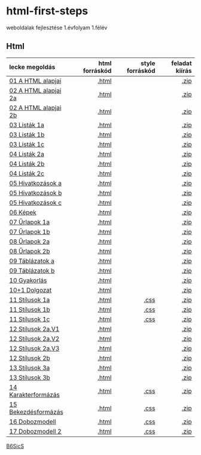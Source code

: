 # html-first-steps
weboldalak fejlesztése 1.évfolyam 1.félév

## Html

| lecke megoldás | html forráskód | style forráskód | feladat kiírás |
| :------------- | -------------: | --------------: | -------------: |
| [01 A HTML alapjai](01%20A%20HTML%20alapjai/feher.html) | [.html](https://github.com/b6sics/html-first-steps/tree/master/01%20A%20HTML%20alapjai/feher.html) | | [.zip](00%20Feladatok/01%20A%20HTML%20alapjai.zip) |
| [02 A HTML alapjai 2a](02%20A%20HTML%20alapjai%202/sirok.html) | [.html](https://github.com/b6sics/html-first-steps/blob/master/02%20A%20HTML%20alapjai%202/sirok.html) | | [.zip](00%20Feladatok/02%20A%20HTML%20alapjai%202.zip) |
| [02 A HTML alapjai 2b](02%20A%20HTML%20alapjai%202/tenger.html) | [.html](https://github.com/b6sics/html-first-steps/blob/master/02%20A%20HTML%20alapjai%202/tenger.html) | | [.zip](00%20Feladatok/02%20A%20HTML%20alapjai%202.zip) |
| [03 Listák 1a](03%20List%C3%A1k/erzekek.html) | [.html](https://github.com/b6sics/html-first-steps/blob/master/03%20List%C3%A1k/erzekek.html) | | [.zip](00%20Feladatok/03%20Listák.zip) |
| [03 Listák 1b](03%20List%C3%A1k/gombak.html) | [.html](https://github.com/b6sics/html-first-steps/blob/master/03%20List%C3%A1k/gombak.html) | | [.zip](00%20Feladatok/03%20Listák.zip) |
| [03 Listák 1c](03%20List%C3%A1k/thorpe.html) | [.html](https://github.com/b6sics/html-first-steps/blob/master/03%20List%C3%A1k/thorpe.html) | | [.zip](00%20Feladatok/03%20Listák.zip) |
| [04 Listák 2a](04%20List%C3%A1k%202/fuszerek.html) | [.html](https://github.com/b6sics/html-first-steps/blob/master/04%20List%C3%A1k%202/fuszerek.html) | | [.zip](00%20Feladatok/04%20Listák.zip) |
| [04 Listák 2b](04%20List%C3%A1k%202/italok.html) | [.html](https://github.com/b6sics/html-first-steps/blob/master/04%20List%C3%A1k%202/italok.html) | | [.zip](00%20Feladatok/04%20Listák.zip) |
| [04 Listák 2c](04%20List%C3%A1k%202/kave.html) | [.html](https://github.com/b6sics/html-first-steps/blob/master/04%20List%C3%A1k%202/kave.html) | | [.zip](00%20Feladatok/04%20Listák.zip) |
| [05 Hivatkozások a](05%20Hivatkoz%C3%A1sok/erzekek.html) | [.html](https://github.com/b6sics/html-first-steps/blob/master/05%20Hivatkoz%C3%A1sok/erzekek.html) | | [.zip](00%20Feladatok/05%20Hivatkozások.zip) |
| [05 Hivatkozások b](05%20Hivatkoz%C3%A1sok/kedvenc.html) | [.html](https://github.com/b6sics/html-first-steps/blob/master/05%20Hivatkoz%C3%A1sok/kedvenc.html) | | [.zip](00%20Feladatok/05%20Hivatkozások.zip) |
| [05 Hivatkozások c](05%20Hivatkoz%C3%A1sok/latas.html) | [.html](https://github.com/b6sics/html-first-steps/blob/master/05%20Hivatkoz%C3%A1sok/latas.html) | | [.zip](00%20Feladatok/05%20Hivatkozások.zip) |
| [06 Képek](06%20K%C3%A9pek/ausztria.html) | [.html](https://github.com/b6sics/html-first-steps/blob/master/06%20K%C3%A9pek/ausztria.html) | | [.zip](00%20Feladatok/06%20K%C3%A9pek.zip) |
| [07 Űrlapok 1a](07%20%C5%B0rlapok/adatok.html) | [.html](https://github.com/b6sics/html-first-steps/blob/master/07%20%C5%B0rlapok/adatok.html) | | [.zip](00%20Feladatok/07%20%C5%B0rlapok.zip) |
| [07 Űrlapok 1b](07%20%C5%B0rlapok/user.html) | [.html](https://github.com/b6sics/html-first-steps/blob/master/07%20%C5%B0rlapok/user.html) | | [.zip](00%20Feladatok/07%20%C5%B0rlapok.zip) |
| [08 Űrlapok 2a](08%20%C5%B0rlapok%202/fodrasz.html) | [.html](https://github.com/b6sics/html-first-steps/blob/master/08%20%C5%B0rlapok%202/fodrasz.html) | | [.zip](00%20Feladatok/08%20%C5%B0rlapok.zip) |
| [08 Űrlapok 2b](08%20%C5%B0rlapok%202/pizza.html) | [.html](https://github.com/b6sics/html-first-steps/blob/master/08%20%C5%B0rlapok%202/pizza.html) | | [.zip](00%20Feladatok/08%20%C5%B0rlapok.zip) |
| [09 Táblázatok a](09%20T%C3%A1bl%C3%A1zatok/elettartam.html) | [.html](https://github.com/b6sics/html-first-steps/blob/master/09%20T%C3%A1bl%C3%A1zatok/elettartam.html) | | [.zip](00%20Feladatok/09%20T%C3%A1bl%C3%A1zatok.zip) |
| [09 Táblázatok b](09%20T%C3%A1bl%C3%A1zatok/orarend.html) | [.html](https://github.com/b6sics/html-first-steps/blob/master/09%20T%C3%A1bl%C3%A1zatok/orarend.html) | | [.zip](00%20Feladatok/09%20T%C3%A1bl%C3%A1zatok.zip) |
| [10 Gyakorlás](10%20Gyakorl%C3%A1s/index.html) | [.html](https://github.com/b6sics/html-first-steps/blob/master/10%20Gyakorl%C3%A1s/index.html) | | [.zip](00%20Feladatok/10%20Gyakorl%C3%A1s.zip) |
| [10+1 Dolgozat](10%2B1%20Dolgozat/index.html) | [.html](https://github.com/b6sics/html-first-steps/blob/master/10%2B1%20Dolgozat/index.html) | | [.zip](00%20Feladatok/10%2B1%20Dolgozat.zip) |
| [11 Stílusok 1a](11%20St%C3%ADlusok/pl1.html) | [.html](https://github.com/b6sics/html-first-steps/blob/master/11%20St%C3%ADlusok/pl1.html) | [.css](https://github.com/b6sics/html-first-steps/blob/master/11%20St%C3%ADlusok/proba.css) | [.zip](00%20Feladatok/11%20St%C3%ADlusok%201.zip) |
| [11 Stílusok 1b](11%20St%C3%ADlusok/pl2.html) | [.html](https://github.com/b6sics/html-first-steps/blob/master/11%20St%C3%ADlusok/pl2.html) | [.css](https://github.com/b6sics/html-first-steps/blob/master/11%20St%C3%ADlusok/proba.css) | [.zip](00%20Feladatok/11%20St%C3%ADlusok%201.zip) |
| [11 Stílusok 1c](11%20St%C3%ADlusok/pl3.html) | [.html](https://github.com/b6sics/html-first-steps/blob/master/11%20St%C3%ADlusok/pl3.html) | [.css](https://github.com/b6sics/html-first-steps/blob/master/11%20St%C3%ADlusok/proba.css) | [.zip](00%20Feladatok/11%20St%C3%ADlusok%201.zip) |
| [12 Stílusok 2a.V1](12%20St%C3%ADlusok%202/kek1.html) | [.html](https://github.com/b6sics/html-first-steps/blob/master/12%20St%C3%ADlusok%202/kek1.html) | | [.zip](00%20Feladatok/12%20St%C3%ADlusok%202.zip) |
| [12 Stílusok 2a.V2](12%20St%C3%ADlusok%202/kek2.html) | [.html](https://github.com/b6sics/html-first-steps/blob/master/12%20St%C3%ADlusok%202/kek2.html) | | [.zip](00%20Feladatok/12%20St%C3%ADlusok%202.zip) |
| [12 Stílusok 2a.V3](12%20St%C3%ADlusok%202/kek3.html) | [.html](https://github.com/b6sics/html-first-steps/blob/master/12%20St%C3%ADlusok%202/kek3.html) | | [.zip](00%20Feladatok/12%20St%C3%ADlusok%202.zip) |
| [12 Stílusok 2b](12%20St%C3%ADlusok%202/szavanna.html) | [.html](https://github.com/b6sics/html-first-steps/blob/master/12%20St%C3%ADlusok%202/szavanna.html) | | [.zip](00%20Feladatok/12%20St%C3%ADlusok%202.zip) |
| [13 Stílusok 3a](13%20St%C3%ADlusok%203/szavannaB.html) | [.html](https://github.com/b6sics/html-first-steps/blob/master/13%20St%C3%ADlusok%203/szavannaB.html) | | [.zip](00%20Feladatok/13%20St%C3%ADlusok%203.zip) |
| [13 Stílusok 3b](13%20St%C3%ADlusok%203/tenger.html) | [.html](https://github.com/b6sics/html-first-steps/blob/master/13%20St%C3%ADlusok%203/tenger.html) | | [.zip](00%20Feladatok/13%20St%C3%ADlusok%203.zip) |
| [14 Karakterformázás](14%20Karakterform%C3%A1z%C3%A1s/hangyak.html) | [.html](https://github.com/b6sics/html-first-steps/blob/master/14%20Karakterform%C3%A1z%C3%A1s/hangyak.html) | [.css](https://github.com/b6sics/html-first-steps/blob/master/14%20Karakterform%C3%A1z%C3%A1s/stilus.css) | [.zip](00%20Feladatok/14%20Karakterform%C3%A1z%C3%A1s.zip) |
| [15 Bekezdésformázás](15%20Bekezd%C3%A9sform%C3%A1z%C3%A1s/hangyak.html) | [.html](https://github.com/b6sics/html-first-steps/blob/master/15%20Bekezd%C3%A9sform%C3%A1z%C3%A1s/hangyak.html) | [.css](https://github.com/b6sics/html-first-steps/blob/master/15%20Bekezd%C3%A9sform%C3%A1z%C3%A1s/stilus.css) | [.zip](00%20Feladatok/15%20Bekezd%C3%A9sform%C3%A1z%C3%A1s.zip) |
| [16 Dobozmodell](16%20Dobozmodell/tanacsok.html) | [.html](https://github.com/b6sics/html-first-steps/blob/master/16%20Dobozmodell/tanacsok.html) | [.css](https://github.com/b6sics/html-first-steps/blob/master/16%20Dobozmodell/stilus.css) | [.zip](00%20Feladatok/16%20Dobozmodell%201.zip) |
| [17 Dobozmodell 2](17%20Dobozmodell%202/tanacsok.html) | [.html](https://github.com/b6sics/html-first-steps/blob/master/17%20Dobozmodell%202/tanacsok.html) | [.css](https://github.com/b6sics/html-first-steps/blob/master/17%20Dobozmodell%202/stilus.css) | [.zip](00%20Feladatok/17%20Dobozmodell%202.zip) |

[B6SicS](https://b6sics.github.io/)

